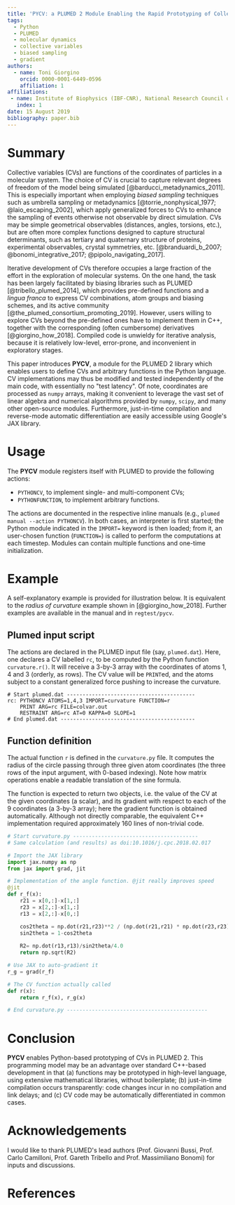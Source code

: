 ```yaml
---
title: 'PYCV: a PLUMED 2 Module Enabling the Rapid Prototyping of Collective Variables in Python'
tags:
  - Python
  - PLUMED
  - molecular dynamics
  - collective variables
  - biased sampling
  - gradient
authors:
  - name: Toni Giorgino
    orcid: 0000-0001-6449-0596
    affiliation: 1
affiliations:
 - name: Institute of Biophysics (IBF-CNR), National Research Council of Italy
   index: 1
date: 15 August 2019
bibliography: paper.bib
---
```


# Summary

Collective variables (CVs) are functions of the coordinates of
particles in a molecular system. The choice of CV is
crucial to capture relevant degrees of freedom of the model being
simulated [@barducci_metadynamics_2011]. This is especially important
when employing *biased sampling* techniques such as umbrella sampling
or metadynamics [@torrie_nonphysical_1977; @laio_escaping_2002], which
apply generalized forces to CVs to enhance the sampling of events
otherwise not observable by direct simulation.   CVs may be
simple geometrical observables (distances, angles, torsions, etc.),
but are often more complex functions designed to capture structural
determinants, such as tertiary and quaternary structure of proteins,
experimental observables, crystal symmetries, etc. [@branduardi_b_2007;
@bonomi_integrative_2017; @pipolo_navigating_2017].

Iterative development of CVs therefore occupies a large fraction of
the effort in the exploration of molecular systems. On the one hand,
the task has been largely facilitated by biasing libraries such as
PLUMED [@tribello_plumed_2014], which provides pre-defined functions and a
*lingua franca* to express CV combinations, atom groups and biasing
schemes, and its active community [@the_plumed_consortium_promoting_2019].
However, users willing to explore CVs beyond the pre-defined
ones have to implement them in C++, together with the corresponding
(often cumbersome) derivatives [@giorgino_how_2018]. Compiled code is
unwieldy for iterative analysis, because it is relatively low-level,
error-prone, and inconvenient in exploratory stages.

This paper introduces **PYCV**, a module for the PLUMED 2 library
which enables users to define CVs and arbitrary functions in the
Python language.  CV implementations may thus be modified and tested
independently of the main code, with essentially no "test latency".
Of note, coordinates are processed as `numpy` arrays, making it
convenient to leverage the vast set of linear algebra and numerical
algorithms provided by `numpy`, `scipy`, and many other open-source
modules. Furthermore, just-in-time compilation and reverse-mode
automatic differentiation are easily accessible using Google's JAX
library.


# Usage

The **PYCV** module registers itself with PLUMED to provide the
following actions:

 * `PYTHONCV`, to implement single- and multi-component CVs;
 * `PYTHONFUNCTION`, to implement arbitrary functions.

The actions are documented in the respective inline manuals (e.g.,
`plumed manual --action PYTHONCV`).  In both cases, an interpreter is
first started; the Python module indicated in the `IMPORT=` keyword is
then loaded; from it, an user-chosen function (`FUNCTION=`) is called
to perform the computations at each timestep. Modules can contain
multiple functions and one-time initialization.



# Example

A self-explanatory example is provided for illustration below. It is
equivalent to the *radius of curvature* example shown in
[@giorgino_how_2018]. Further examples are available in the manual and
in `regtest/pycv`.


## Plumed input script

The actions are declared in the PLUMED input file (say,
`plumed.dat`). Here, one declares a CV labelled `rc`, to be computed by
the Python function `curvature.r()`. It will receive a 3-by-3 array
with the coordinates of atoms 1, 4 and 3 (orderly, as rows).  The CV
value will be `PRINT`ed, and the atoms subject to a constant generalized
force pushing to increase the curvature.

```
# Start plumed.dat -----------------------------------------
rc: PYTHONCV ATOMS=1,4,3 IMPORT=curvature FUNCTION=r
    PRINT ARG=rc FILE=colvar.out
    RESTRAINT ARG=rc AT=0 KAPPA=0 SLOPE=1
# End plumed.dat -------------------------------------------
```


## Function definition

The actual function `r` is defined in the `curvature.py` file. It
computes the radius of the circle passing through three given atom
coordinates (the three rows of the input argument, with 0-based
indexing). Note how matrix operations enable a readable translation of
the sine formula.

The function is expected to return two objects, i.e. the value of the
CV at the given coordinates (a scalar), and its gradient with respect
to each of the 9 coordinates (a 3-by-3 array); here the gradient
function is obtained automatically. Although not directly comparable,
the equivalent C++ implementation required approximately 160 lines of
non-trivial code.


```py
# Start curvature.py ----------------------------------------
# Same calculation (and results) as doi:10.1016/j.cpc.2018.02.017

# Import the JAX library
import jax.numpy as np
from jax import grad, jit

# Implementation of the angle function. @jit really improves speed
@jit
def r_f(x):
    r21 = x[0,:]-x[1,:]
    r23 = x[2,:]-x[1,:]
    r13 = x[2,:]-x[0,:]

    cos2theta = np.dot(r21,r23)**2 / (np.dot(r21,r21) * np.dot(r23,r23))
    sin2theta = 1-cos2theta
    
    R2= np.dot(r13,r13)/sin2theta/4.0
    return np.sqrt(R2)

# Use JAX to auto-gradient it
r_g = grad(r_f)

# The CV function actually called
def r(x):
    return r_f(x), r_g(x)

# End curvature.py ---------------------------------------------
```



# Conclusion

**PYCV** enables Python-based prototyping of CVs in PLUMED 2. This
programming model may be an advantage over standard C++-based development in that
(a) functions may be prototyped in high-level language, using extensive
mathematical libraries, without boilerplate; (b) just-in-time
compilation occurs transparently: code changes incur in no compilation
and link delays; and (c) CV code may be automatically differentiated in
common cases.




# Acknowledgements

I would like to thank PLUMED's lead authors (Prof. Giovanni Bussi,
Prof. Carlo Camilloni, Prof. Gareth Tribello and Prof. Massimiliano
Bonomi) for inputs and discussions.

# References
